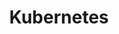 ---
layout: taglayout
title: "Kubernetes"
tag: kubernetes
tags: [aws, azure, devops, powershell, cloudformation, dotnet, docker, kubernetes]
---